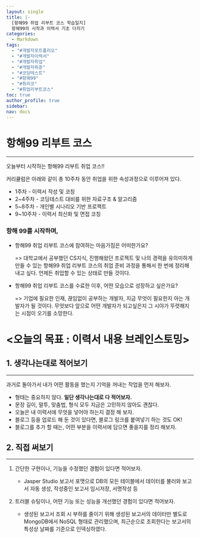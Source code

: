 ```yaml
---
layout: single
title: |-
  [항해99 취업 리부트 코스 학습일지]
  항해99의 시작과 이력서 기초 다지기
categories:
  - Markdown
tags:
  - "#개발자포트폴리오"
  - "#개발자이력서"
  - "#개발자취업"
  - "#개발자취준"
  - "#코딩테스트"
  - "#항해99"
  - "#취리코"
  - "#취업리부트코스"
toc: true
author_profile: true
sidebar: 
nav: docs
---
```



# 항해99 리부트 코스
---

오늘부터 시작하는 항해99 리부트 취업 코스!!

커리큘럼은 아래와 같이 총 10주차 동안 취업을 위한 속성과정으로 이루어져 있다.

- 1주차 - 이력서 작성 및 코칭
- 2~4주차 - 코딩테스트 대비를 위한 자료구조 & 알고리즘
- 5~8주차 - 개인별 시나리오 기반 프로젝트
- 9~10주차 - 이력서 최신화 및 면접 코칭



### 항해 99를 시작하며, 

- 항해99 취업 리부트 코스에 참여하는 마음가짐은 어떠한가요?
	
	=> 대학교에서 공부했던 CS지식, 진행해왔던 프로젝트 및 나의 경력을 유의미하게 만들 수 있는 항해99 취업 리부트 코스의  취업 준비 과정을 통해서 한 번에 정리해내고 싶다.
	언제든 취업할 수 있는 상태로 만들 것이다.

- 항해99 취업 리부트 코스를 수료한 이후, 어떤 모습으로 성장하고 싶은가요?

	=> 기업에 필요한 인재, 끊임없이 공부하는 개발자, 지금 무엇이 필요한지 아는 개발자가 될 것이다. 무엇보다 앞으로 어떤 개발자가 되고싶은지 그 시야가 뚜렷해지는 시점이 오기를 소망한다.



# <오늘의 목표 : 이력서 내용 브레인스토밍>

## 1. 생각나는대로 적어보기
---

과거로 돌아가서 내가 어떤 활동을 했는지 기억을 꺼내는 작업을 먼저 해보자.

- 형태는 중요하지 않다. **일단 생각나는대로 다 적어보자.**
- 문장 길이, 말투, 맞춤법, 형식 모두 지금은 고민하지 않아도 괜찮다.
- 오늘은 내 이력서에 무엇을 넣어야 하는지 결정 해 보자.
- 블로그 등을 업로드 해 둔 것이 있다면, 블로그 링크를 붙여넣기 하는 것도 OK!
- 블로그를 추가 할 때는, 어떤 부분을 이력서에 담으면 좋을지를 정리 해보자.



## 2. 직접 써보기
---

1. 간단한 구현이나, 기능을 수정했던 경험이 있다면 적어보자.
	
	- Jasper Studio 보고서 포맷으로 DB의 모든 테이블에서 데이터를 불러와 보고서 자동 생성, 작성중인 보고서 임시저장, 서명작성 등

3. 트러블 슈팅이나, 어떤 기능 또는 성능을 개선했던 경험이 있다면 적어보자.
	
	- 생성된 보고서 조회 시 부하를 줄이기 위해 생성된 보고서의 데이터만 별도로 MongoDB에서 NoSQL 형태로 관리했으며, 최근순으로 조회한다는 보고서의 특성상 날짜를 기준으로 인덱싱하였다.